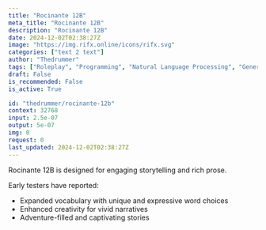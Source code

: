 ```yaml
---
title: "Rocinante 12B"
meta_title: "Rocinante 12B"
description: "Rocinante 12B"
date: 2024-12-02T02:38:27Z
image: "https://img.rifx.online/icons/rifx.svg"
categories: ["text 2 text"]
author: "Thedrummer"
tags: ["Roleplay", "Programming", "Natural Language Processing", "Generative AI", "Chatbots"]
draft: False
is_recommended: False
is_active: True

id: "thedrummer/rocinante-12b"
context: 32768
input: 2.5e-07
output: 5e-07
img: 0
request: 0
last_updated: 2024-12-02T02:38:27Z
---
```


Rocinante 12B is designed for engaging storytelling and rich prose.

Early testers have reported:
- Expanded vocabulary with unique and expressive word choices
- Enhanced creativity for vivid narratives
- Adventure-filled and captivating stories

